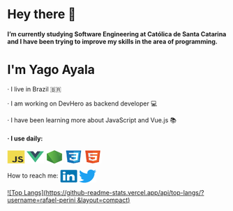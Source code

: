 # Hey there 👋

#### I’m currently studying Software Engineering at Católica de Santa Catarina and I have been trying to improve my skills in the area of programming.

# I'm Yago Ayala
  · I live in Brazil :brazil:
  
  
  · I am working on DevHero as backend developer :computer:
  
  
  · I have been learning more about JavaScript and Vue.js :books:

  ####  · I use daily:
  <a href="https://developer.mozilla.org/pt-BR/docs/Web/JavaScript"> <img align="center" alt="yago-js" height="30" width = "40" src = "https://raw.githubusercontent.com/devicons/devicon/master/icons/javascript/javascript-original.svg" style="max-width:100%"></a> <a href="https://vuejs.org/">
  <img align="center" alt="yago-vuejs" height="30" width = "40" src = "https://raw.githubusercontent.com/devicons/devicon/master/icons/vuejs/vuejs-original.svg" style="max-width:100%"></a> <a href="https://nodejs.org/en/">
  <img align="center" alt="yago-nodejs" height="30" width = "40" src = "https://raw.githubusercontent.com/devicons/devicon/master/icons/nodejs/nodejs-original.svg" style="max-width:100%"></a> <a href="https://developer.mozilla.org/pt-BR/docs/Web/JavaScript">
  <img align="center" alt="yago-css" height="30" width = "40" src = "https://raw.githubusercontent.com/devicons/devicon/master/icons/css3/css3-original.svg" style="max-width:100%"></a> <a href="https://www.w3schools.com/html/">
  <img align="center" alt="yago-html" height="30" width = "40" src = "https://raw.githubusercontent.com/devicons/devicon/master/icons/html5/html5-original.svg" style="max-width:100%"> </a>
  
  
  How to reach me: <a href="https://www.linkedin.com/in/yagoca/">
  <img align="center" alt="yago-linkedin" height="30" width = "40" src = "https://raw.githubusercontent.com/devicons/devicon/master/icons/linkedin/linkedin-original.svg" style="max-width:100%"></a>
  <a href="https://twitter.com/Ayalita00">
  <img align="center" alt="yago-twitter" height="30" width = "40" src = "https://raw.githubusercontent.com/devicons/devicon/master/icons/twitter/twitter-original.svg" style="max-width:100%"></a>
  
  
[![Top Langs](https://github-readme-stats.vercel.app/api/top-langs/?username=rafael-perini
&layout=compact)](https://github.com/yagoayala/)



